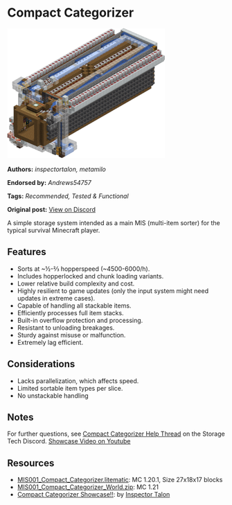 # Compact Categorizer
<img alt="compact.png" src="images/compact.png?raw=1" height="300px">

**Authors:** *inspectortalon, metamilo*

**Endorsed by:** *Andrews54757*

**Tags:** *Recommended, Tested & Functional*

**Original post:** [View on Discord](https://discord.com/channels/1375556143186837695/1388318067247026286)

A simple storage system intended as a main MIS (multi-item sorter) for the typical survival Minecraft player.
## Features
- Sorts at ~½-⅔ hopperspeed (~4500-6000/h).
- Includes hopperlocked and chunk loading variants.
- Lower relative build complexity and cost.
- Highly resilient to game updates (only the input system might need updates in extreme cases).
- Capable of handling all stackable items.
- Efficiently processes full item stacks.
- Built-in overflow protection and processing.
- Resistant to unloading breakages.
- Sturdy against misuse or malfunction.
- Extremely lag efficient.
## Considerations
- Lacks parallelization, which affects speed.
- Limited sortable item types per slice.
- No unstackable handling
## Notes
For further questions, see [Compact Categorizer Help Thread](https://discord.com/channels/748542142347083868/1291785785707856026) on the Storage Tech Discord. [Showcase Video on Youtube](https://youtu.be/DnrAoKd8ZOc)

## Resources
- [MIS001_Compact_Categorizer.litematic](attachments/MIS001_Compact_Categorizer.litematic): MC 1.20.1, Size 27x18x17 blocks
- [MIS001_Compact_Categorizer_World.zip](attachments/MIS001_Compact_Categorizer_World.zip): MC 1.21
- [Compact Categorizer Showcase\!\!](https://youtu.be/DnrAoKd8ZOc): by [Inspector Talon](https://www.youtube.com/@inspectortalon)
